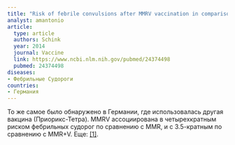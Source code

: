 ```yaml
---
title: "Risk of febrile convulsions after MMRV vaccination in comparison to MMR or MMR+V vaccination"
analyst: amantonio
article:
  type: article
  authors: Schink
  year: 2014
  journal: Vaccine
  link: https://www.ncbi.nlm.nih.gov/pubmed/24374498
  pubmed: 24374498
diseases:
- Фебрильные Судороги
countries:
- Германия
---
```


То же самое было обнаружено в Германии, где использовалась другая вакцина (Приорикс-Тетра). MMRV ассоциирована в четырехкратным риском фебрильных судорог по сравнению с MMR, и с 3.5-кратным по сравнению с MMR+V. Еще: [[1]](https://www.ncbi.nlm.nih.gov/pubmed/19520201).
